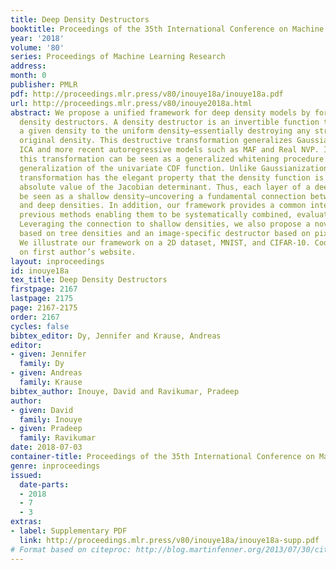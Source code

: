 ```yaml
---
title: Deep Density Destructors
booktitle: Proceedings of the 35th International Conference on Machine Learning
year: '2018'
volume: '80'
series: Proceedings of Machine Learning Research
address: 
month: 0
publisher: PMLR
pdf: http://proceedings.mlr.press/v80/inouye18a/inouye18a.pdf
url: http://proceedings.mlr.press/v80/inouye2018a.html
abstract: We propose a unified framework for deep density models by formally defining
  density destructors. A density destructor is an invertible function that transforms
  a given density to the uniform density—essentially destroying any structure in the
  original density. This destructive transformation generalizes Gaussianization via
  ICA and more recent autoregressive models such as MAF and Real NVP. Informally,
  this transformation can be seen as a generalized whitening procedure or a multivariate
  generalization of the univariate CDF function. Unlike Gaussianization, our destructive
  transformation has the elegant property that the density function is equal to the
  absolute value of the Jacobian determinant. Thus, each layer of a deep density can
  be seen as a shallow density—uncovering a fundamental connection between shallow
  and deep densities. In addition, our framework provides a common interface for all
  previous methods enabling them to be systematically combined, evaluated and improved.
  Leveraging the connection to shallow densities, we also propose a novel tree destructor
  based on tree densities and an image-specific destructor based on pixel locality.
  We illustrate our framework on a 2D dataset, MNIST, and CIFAR-10. Code is available
  on first author’s website.
layout: inproceedings
id: inouye18a
tex_title: Deep Density Destructors
firstpage: 2167
lastpage: 2175
page: 2167-2175
order: 2167
cycles: false
bibtex_editor: Dy, Jennifer and Krause, Andreas
editor:
- given: Jennifer
  family: Dy
- given: Andreas
  family: Krause
bibtex_author: Inouye, David and Ravikumar, Pradeep
author:
- given: David
  family: Inouye
- given: Pradeep
  family: Ravikumar
date: 2018-07-03
container-title: Proceedings of the 35th International Conference on Machine Learning
genre: inproceedings
issued:
  date-parts:
  - 2018
  - 7
  - 3
extras:
- label: Supplementary PDF
  link: http://proceedings.mlr.press/v80/inouye18a/inouye18a-supp.pdf
# Format based on citeproc: http://blog.martinfenner.org/2013/07/30/citeproc-yaml-for-bibliographies/
---
```

